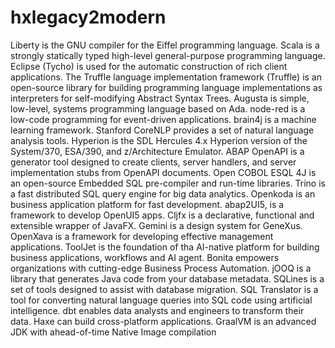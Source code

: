 # hxlegacy2modern

Liberty is the GNU compiler for the Eiffel programming language. Scala is a strongly statically typed high-level general-purpose programming language. Eclipse (Tycho) is used for the automatic construction of rich client applications. The Truffle language implementation framework (Truffle) is an open-source library for building programming language implementations as interpreters for self-modifying Abstract Syntax Trees. Augusta is simple, low-level, systems programming language based on Ada. node-red is a low-code programming for event-driven applications. brain4j is a machine learning framework. Stanford CoreNLP provides a set of natural language analysis tools. Hyperion is the SDL Hercules 4.x Hyperion version of the System/370, ESA/390, and z/Architecture Emulator. ABAP OpenAPI is a generator tool designed to create clients, server handlers, and server implementation stubs from OpenAPI documents. Open COBOL ESQL 4J is an open-source Embedded SQL pre-compiler and run-time libraries. Trino is a fast distributed SQL query engine for big data analytics. Openkoda is an business application platform for fast development. abap2UI5, is a framework to develop OpenUI5 apps. Cljfx is a declarative, functional and extensible wrapper of JavaFX. Gemini is a design system for GeneXus. OpenXava is a framework for developing effective management applications. ToolJet is the foundation of tha AI-native platform for building business applications, workflows and AI agent. Bonita empowers organizations with cutting-edge Business Process Automation. jOOQ is a library that generates Java code from your database metadata. SQLines is a set of tools designed to assist with database migration. SQL Translator is a tool for converting natural language queries into SQL code using artificial intelligence. dbt enables data analysts and engineers to transform their data. Haxe can build cross-platform applications. GraalVM is an advanced JDK with ahead-of-time Native Image compilation